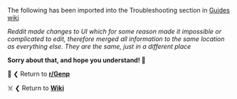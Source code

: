 The following has been imported into the Troubleshooting section in [Guides wiki](https://www.reddit.com/r/GenP/wiki/redditgenpguides/#wiki_.28....29_troubleshoot_section_.7C_unlicensed_popup)

*Reddit made changes to UI which for some reason made it impossible or complicated to edit, therefore merged all information to the same location as everything else. They are the same, just in a different place*

**Sorry about that, and hope you understand! 🙏**

🛟 ❮ Return to [**r/Genp**](https://www.reddit.com/r/GenP/)

☠️ ❮ Return to [**Wiki**](https://www.reddit.com/r/GenP/wiki/index/)
